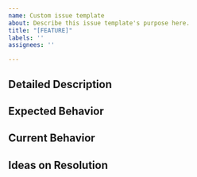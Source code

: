 ```yaml
---
name: Custom issue template
about: Describe this issue template's purpose here.
title: "[FEATURE]"
labels: ''
assignees: ''

---
```


<!--- Provide a general summary of the issue in the Title above -->

## Detailed Description
<!--- Provide a detailed description of the change or addition you are proposing -->

## Expected Behavior
<!--- What do you expect to happen by implementing this change? -->

## Current Behavior
<!--- What does the code currently do? -->

## Ideas on Resolution
<!--- What are some ways to resolve this issue? -->
